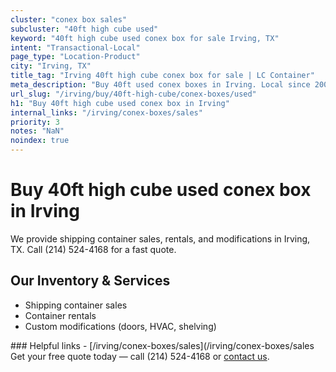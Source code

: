 ```yaml
---
cluster: "conex box sales"
subcluster: "40ft high cube used"
keyword: "40ft high cube used conex box for sale Irving, TX"
intent: "Transactional-Local"
page_type: "Location-Product"
city: "Irving, TX"
title_tag: "Irving 40ft high cube conex box for sale | LC Container"
meta_description: "Buy 40ft used conex boxes in Irving. Local since 2003. New & used inventory. Fast delivery. Get your free quote — call (214) 524-4168 today."
url_slug: "/irving/buy/40ft-high-cube/conex-boxes/used"
h1: "Buy 40ft high cube used conex box in Irving"
internal_links: "/irving/conex-boxes/sales"
priority: 3
notes: "NaN"
noindex: true
---
```


# Buy 40ft high cube used conex box in Irving

We provide shipping container sales, rentals, and modifications in Irving, TX. Call (214) 524-4168 for a fast quote.

## Our Inventory & Services
- Shipping container sales
- Container rentals
- Custom modifications (doors, HVAC, shelving)

<div data-section="internal-links">
### Helpful links
- [/irving/conex-boxes/sales](/irving/conex-boxes/sales
</div>

<div data-section="cta">
Get your free quote today — call (214) 524-4168 or <a href="/contact">contact us</a>.
</div>

<script type="application/ld+json">{"@context":"https://schema.org","@type":"FAQPage","mainEntity":[{"@type":"Question","name":"How much does delivery cost in Irving, TX?","acceptedAnswer":{"@type":"Answer","text":"Delivery costs vary by distance and container size. Most deliveries in Irving, TX range from $150-$300. Call (214) 524-4168 for an exact quote based on your specific location."}},{"@type":"Question","name":"Do you offer financing or payment plans?","acceptedAnswer":{"@type":"Answer","text":"We accept major credit cards, checks, and can discuss commercial terms for bulk purchases. Call (214) 524-4168 to discuss options."}},{"@type":"Question","name":"Can you customize containers in Irving, TX?","acceptedAnswer":{"@type":"Answer","text":"Yes — we perform modifications like doors, HVAC, insulation, and shelving. Request a custom quote at (214) 524-4168 or via our contact form."}}]}</script>
